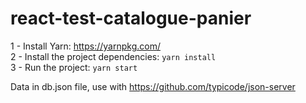 # react-test-catalogue-panier

1 - Install Yarn: https://yarnpkg.com/  
2 - Install the project dependencies: `yarn install`  
3 - Run the project: `yarn start`  

Data in db.json file, use with https://github.com/typicode/json-server
